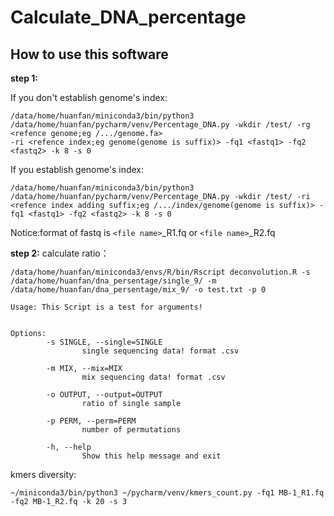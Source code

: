 # Calculate_DNA_percentage
## How to use this software
**step 1:**

If you don't establish genome's index:
```
/data/home/huanfan/miniconda3/bin/python3 /data/home/huanfan/pycharm/venv/Percentage_DNA.py -wkdir /test/ -rg <refence genome;eg /.../genome.fa> 
-ri <refence index;eg genome(genome is suffix)> -fq1 <fastq1> -fq2 <fastq2> -k 8 -s 0
```

If you establish genome's index:
```
/data/home/huanfan/miniconda3/bin/python3 /data/home/huanfan/pycharm/venv/Percentage_DNA.py -wkdir /test/ -ri <refence index adding suffix;eg /.../index/genome(genome is suffix)> -fq1 <fastq1> -fq2 <fastq2> -k 8 -s 0
```
Notice:format of fastq is ```<file name>```_R1.fq or ```<file name>```_R2.fq

**step 2:**
calculate ratio：
```
/data/home/huanfan/miniconda3/envs/R/bin/Rscript deconvolution.R -s /data/home/huanfan/dna_persentage/single_9/ -m /data/home/huanfan/dna_persentage/mix_9/ -o test.txt -p 0

Usage: This Script is a test for arguments!


Options:
        -s SINGLE, --single=SINGLE
                single sequencing data! format .csv

        -m MIX, --mix=MIX
                mix sequencing data! format .csv

        -o OUTPUT, --output=OUTPUT
                ratio of single sample

        -p PERM, --perm=PERM
                number of permutations

        -h, --help
                Show this help message and exit

```

kmers diversity:
```
~/miniconda3/bin/python3 ~/pycharm/venv/kmers_count.py -fq1 MB-1_R1.fq -fq2 MB-1_R2.fq -k 20 -s 3
```
